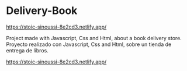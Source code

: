 # Delivery-Book
https://stoic-sinoussi-8e2cd3.netlify.app/

Project made with Javascript, Css and Html, about a book delivery store.
Proyecto realizado con Javascript, Css and Html, sobre un tienda de entrega de libros.


https://stoic-sinoussi-8e2cd3.netlify.app/
